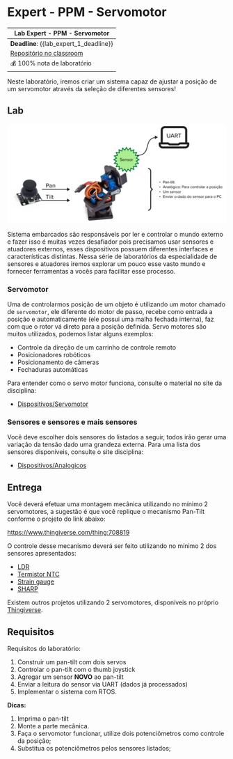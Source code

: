 # Expert - PPM - Servomotor

| Lab Expert - PPM - Servomotor                                |
| ------------------------------------------------------------ |
| **Deadline**: {{lab_expert_1_deadline}}                |
| [Repositório no classroom]({{lab_expert_1_classroom}}) |
| 💰 100% nota de laboratório                                   |

Neste laboratório, iremos criar um sistema capaz de ajustar a posição de um servomotor através da seleção de diferentes sensores!

## Lab

![](imgs-sensores/pan-tilt.png)

Sistema embarcados são responsáveis por ler e controlar o mundo externo e fazer isso é muitas vezes desafiador pois precisamos usar sensores e atuadores externos, esses dispositivos possuem diferentes interfaces e características distintas. Nessa série de laboratórios da especialidade de sensores e atuadores iremos explorar um pouco esse vasto mundo e fornecer ferramentas a vocês para facilitar esse processo.  

### Servomotor

Uma de controlarmos posição de um objeto é utilizando um motor chamado de `servomotor`, ele diferente do motor de passo, recebe como entrada a posição e automaticamente (ele possui uma malha fechada interna), faz com que o rotor vá direto para a posição definida. Servo motores são muitos utilizados, podemos listar alguns exemplos:

- Controle da direção de um carrinho de controle remoto
- Posicionadores robóticos
- Posicionamento de câmeras
- Fechaduras automáticas

Para entender como o servo motor funciona, consulte o material no site da disciplina:

- [Dispositivos/Servomotor](/site/dispositivos/servo)

### Sensores e sensores e mais sensores

Você deve escolher dois sensores do listados a seguir, todos irão gerar uma variação da tensão dado uma grandeza externa. Para uma lista dos sensores disponíveis, consulte o site disciplina:

- [Dispositivos/Analogicos](/site/dispositivos/analogicos)

## Entrega

Você deverá efetuar uma montagem mecânica utilizando no mínimo 2 servomotores, a sugestão é que você replique o mecanismo Pan-Tilt conforme o projeto do link abaixo:

https://www.thingiverse.com/thing:708819

O controle desse mecanismo deverá ser feito utilizando no mínimo 2 dos sensores apresentados:

- [LDR](https://insper-embarcados.github.io/site/dispositivos/analogicos/#ldr)
- [Termistor NTC](https://insper-embarcados.github.io/site/dispositivos/analogicos/#termistor-ntc)
- [Strain gauge](https://insper-embarcados.github.io/site/dispositivos/analogicos/#strain-gauge)
- [SHARP](https://insper-embarcados.github.io/site/dispositivos/analogicos/#sharp)

Existem outros projetos utilizando 2 servomotores, disponíveis no próprio [Thingiverse](https://www.thingiverse.com/search?q=servo+pan+tilt&page=1).

## Requisitos


Requisitos do laboratório:

1. Construir um pan-tilt com dois servos
1. Controlar o pan-tilt com o thumb joystick 
1. Agregar um sensor **NOVO** ao pan-tilt
1. Enviar a leitura do sensor via UART (dados já processados)
1. Implementar o sistema com RTOS.

**Dicas:**

1. Imprima o pan-tilt
1. Monte a parte mecânica.
1. Faça o servomotor funcionar, utilize dois potenciômetros como controle da posição;
1. Substitua os potenciômetros pelos sensores listados;
